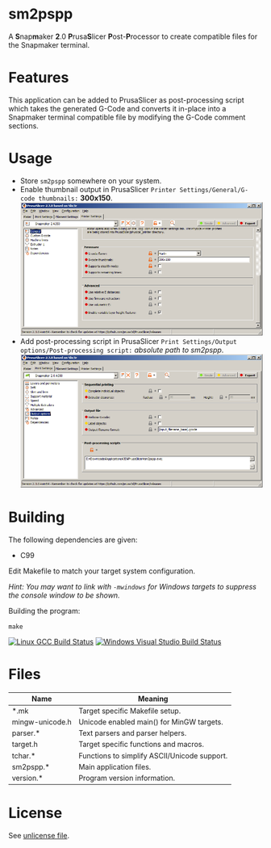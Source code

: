 sm2pspp
=======

A **S**nap**m**aker **2**.0 **P**rusa**S**licer **P**ost-**P**rocessor to create compatible files for the Snapmaker terminal.

Features
========

This application can be added to PrusaSlicer as post-processing script which takes the generated G-Code and converts it in-place into a Snapmaker terminal compatible file by modifying the G-Code comment sections.

Usage
=====

* Store `sm2pspp` somewhere on your system.
* Enable thumbnail output in PrusaSlicer `Printer Settings/General/G-code thumbnails:` **300x150**.
  ![G-Code Thumbnail Setting](doc/thumbnail.png)
* Add post-processing script in PrusaSlicer `Print Settings/Output options/Post-processing script:` *absolute path to sm2pspp*.
  ![Post-processing Script](doc/postProcessor.png)

Building
========

The following dependencies are given:  
- C99

Edit Makefile to match your target system configuration.

_Hint: You may want to link with `-mwindows` for Windows targets to suppress the console window to be shown._

Building the program:  

    make

[![Linux GCC Build Status](https://img.shields.io/github/actions/workflow/status/daniel-starke/sm2pspp/build.yml?label=Linux)](https://github.com/daniel-starke/sm2pspp/actions/workflows/build.yml)
[![Windows Visual Studio Build Status](https://img.shields.io/appveyor/ci/danielstarke/sm2pspp/main.svg?label=Windows)](https://ci.appveyor.com/project/danielstarke/sm2pspp)    

Files
=====

|Name           |Meaning
|---------------|--------------------------------------------
|*.mk           |Target specific Makefile setup.
|mingw-unicode.h|Unicode enabled main() for MinGW targets.
|parser.*       |Text parsers and parser helpers.
|target.h       |Target specific functions and macros.
|tchar.*        |Functions to simplify ASCII/Unicode support.
|sm2pspp.*      |Main application files.
|version.*      |Program version information.

License
=======

See [unlicense file](LICENSE).  
